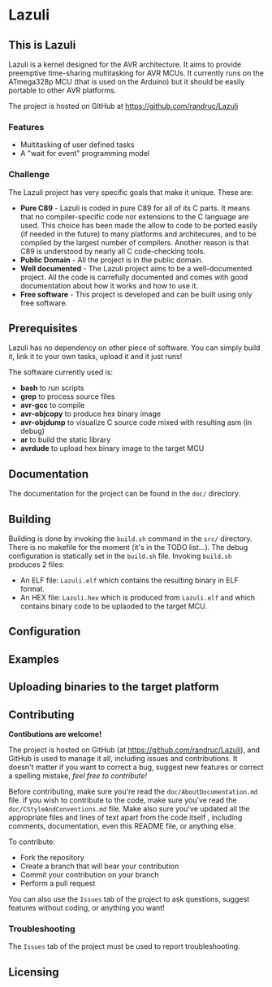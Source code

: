 # Lazuli

## This is Lazuli

Lazuli is a kernel designed for the AVR architecture.
It aims to provide preemptive time-sharing multitasking for AVR MCUs.
It currently runs on the ATmega328p MCU (that is used on the Arduino) but it
should be easily portable to other AVR platforms.

The project is hosted on GitHub at https://github.com/randruc/Lazuli


### Features
* Multitasking of user defined tasks
* A "wait for event" programming model


### Challenge

The Lazuli project has very specific goals that make it unique. These are:
* __Pure C89__ - Lazuli is coded in pure C89 for all of its C parts.
  It means that no compiler-specific code nor extensions to the C language are
  used. This choice has been made the allow to code to be ported easily (if
  needed in the future) to many platforms and architecures, and to be compiled
  by the largest number of compilers. Another reason is that C89 is understood
  by nearly all C code-checking tools.
* __Public Domain__ - All the project is in the public domain.
* __Well documented__ - The Lazuli project aims to be a well-documented project.
  All the code is carrefully documented and comes with good documentation about
  how it works and how to use it.
* __Free software__ - This project is developed and can be built using only
  free software.


## Prerequisites

Lazuli has no dependency on other piece of software.
You can simply build it, link it to your own tasks, upload it and it just
runs!

The software currently used is:
* __bash__ to run scripts
* __grep__ to process source files
* __avr-gcc__ to compile
* __avr-objcopy__ to produce hex binary image
* __avr-objdump__ to visualize C source code mixed with resulting asm (in debug)
* __ar__ to build the static library
* __avrdude__ to upload hex binary image to the target MCU


## Documentation

The documentation for the project can be found in the `doc/` directory.


## Building

Building is done by invoking the `build.sh` command in the `src/` directory.
There is no makefile for the moment (it's in the TODO list...).
The debug configuration is statically set in the `build.sh` file.
Invoking `build.sh` produces 2 files:
* An ELF file: `Lazuli.elf` which contains the resulting binary in ELF format.
* An HEX file: `Lazuli.hex` which is produced from `Lazuli.elf` and which
  contains binary code to be uplaoded to the target MCU.


## Configuration


## Examples


## Uploading binaries to the target platform


## Contributing

__Contibutions are welcome!__

The project is hosted on GitHub (at https://github.com/randruc/Lazuli), and
GitHub is used to manage it all, including issues and contributions.
It doesn't matter if you want to correct a bug, suggest
new features or correct a spelling mistake, _feel free to contribute!_

Before contributing, make sure you're read the `doc/AboutDocumentation.md` file.
if you wish to contribute to the code, make sure you've read the
`doc/CStyleAndConventions.md` file. Make also sure you've updated all the
appropriate files and lines of text apart from the code itself , including
comments, documentation, even this README file, or anything else.

To contribute:
* Fork the repository
* Create a branch that will bear your contribution
* Commit your contribution on your branch
* Perform a pull request

You can also use the `Issues` tab of the project to ask questions, suggest
features without coding, or anything you want!


### Troubleshooting

The `Issues` tab of the project must be used to report troubleshooting.


## Licensing
